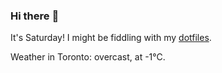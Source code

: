 ### Hi there :wave:

It's Saturday! I might be fiddling with my [dotfiles](https://github.com/bewuethr/dotfiles).

Weather in Toronto: overcast, at -1°C.
